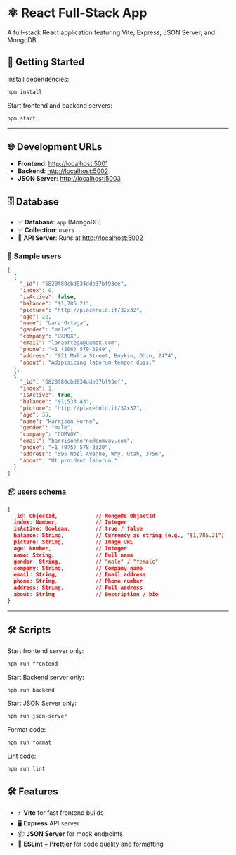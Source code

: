 # ⚛️ React Full-Stack App

A full-stack React application featuring Vite, Express, JSON Server, and MongoDB.

## 🚀 Getting Started

Install dependencies:

```bash
npm install
```

Start frontend and backend servers:

```bash
npm start
```

---

## 🌐 Development URLs

- **Frontend**: [http://localhost:5001](http://localhost:5001)
- **Backend**: [http://localhost:5002](http://localhost:5002)
- **JSON Server**: [http://localhost:5003](http://localhost:5003)

## 🗄️ Database

- ✅ **Database**: `app` (MongoDB)
- ✅ **Collection**: `users`
- 🚀 **API Server**: Runs at [http://localhost:5002](http://localhost:5002)

### 🧪 Sample users

```json
[
  {
    "_id": "6820f80cbd834dde37bf93ee",
    "index": 0,
    "isActive": false,
    "balance": "$1,785.21",
    "picture": "http://placehold.it/32x32",
    "age": 22,
    "name": "Lara Ortega",
    "gender": "male",
    "company": "UXMOX",
    "email": "laraortega@uxmox.com",
    "phone": "+1 (806) 579-3949",
    "address": "921 Malta Street, Boykin, Ohio, 2474",
    "about": "Adipisicing laborum tempor duis."
  },
  {
    "_id": "6820f80cbd834dde37bf93ef",
    "index": 1,
    "isActive": true,
    "balance": "$1,533.43",
    "picture": "http://placehold.it/32x32",
    "age": 35,
    "name": "Harrison Horne",
    "gender": "male",
    "company": "COMVOY",
    "email": "harrisonhorne@comvoy.com",
    "phone": "+1 (975) 578-2320",
    "address": "595 Noel Avenue, Why, Utah, 3756",
    "about": "Ut proident laborum."
  }
]
```

### 📦 users schema

```json
{
  _id: ObjectId,            // MongoDB ObjectId
  index: Number,            // Integer
  isActive: Boolean,        // true / false
  balance: String,          // Currency as string (e.g., "$1,785.21")
  picture: String,          // Image URL
  age: Number,              // Integer
  name: String,             // Full name
  gender: String,           // "male" / "female"
  company: String,          // Company name
  email: String,            // Email address
  phone: String,            // Phone number
  address: String,          // Full address
  about: String             // Description / bio
}
```

---

## 🛠️ Scripts

Start frontend server only:

```bash
npm run frontend
```

Start Backend server only:

```bash
npm run backend
```

Start JSON Server only:

```bash
npm run json-server
```

Format code:

```bash
npm run format
```

Lint code:

```bash
npm run lint
```

## 🛠️ Features

- ⚡ **Vite** for fast frontend builds
- 🖥️ **Express** API server
- 📦 **JSON Server** for mock endpoints
- 🧹 **ESLint + Prettier** for code quality and formatting
